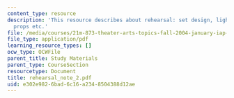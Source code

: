 ```yaml
---
content_type: resource
description: 'This resource describes about rehearsal: set design, lights, sounds,
  props etc.'
file: /media/courses/21m-873-theater-arts-topics-fall-2004-january-iap-2005/e302e9826bad6c16a2348504388d12ae_rehearsal_note_2.pdf
file_type: application/pdf
learning_resource_types: []
ocw_type: OCWFile
parent_title: Study Materials
parent_type: CourseSection
resourcetype: Document
title: rehearsal_note_2.pdf
uid: e302e982-6bad-6c16-a234-8504388d12ae
---
```

